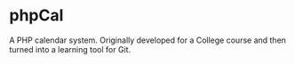 # phpCal
A PHP calendar system.  Originally developed for a College course and then turned into a learning tool for Git.
